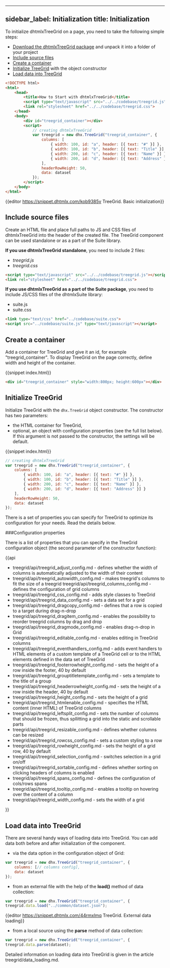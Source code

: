 
---
sidebar_label: Initialization
title: Initialization
---          

To initialize dhtmlxTreeGrid on a page, you need to take the following simple steps:

- [Download the dhtmlxTreeGrid package](https://dhtmlx.com/docs/products/dhtmlxTreeGrid/download.shtml) and unpack it into a folder of your project
- [Include source files](#includesourcefiles)
- [Create a container](#createcontainer)
- [Initialize TreeGrid](#initializegrid) with the object constructor
- [Load data into TreeGrid](#loaddata)

~~~html
<!DOCTYPE html>
<html>
    <head>
        <title>How to Start with dhtmlxTreeGrid</title>         
        <script type="text/javascript" src="../../codebase/treegrid.js"></script>
        <link rel="stylesheet" href="../../codebase/treegrid.css">
    </head>
    <body>
    	<div id="treegrid_container"></div>
        <script>
            // creating dhtmlxTreeGrid 
            var treegrid = new dhx.TreeGrid("treegrid_container", {
    			columns: [
        			{ width: 100, id: "a", header: [{ text: "#" }] },
        			{ width: 100, id: "b", header: [{ text: "Title" }] },
        			{ width: 200, id: "c", header: [{ text: "Name" }] },
        			{ width: 200, id: "d", header: [{ text: "Address" }] }
    			],
    			headerRowHeight: 50,
    			data: dataset
			});
        </script>
    </body>
</html>
~~~

{{editor	https://snippet.dhtmlx.com/kob9385v	TreeGrid. Basic initialization}}

Include source files
--------------------

Create an HTML file and place full paths to JS and CSS files of dhtmlxTreeGrid into the header of the created file. The TreeGrid component can be used standalone or as a part of the Suite library.

**If you use dhtmlxTreeGrid standalone**, you need to include 2 files:

- *treegrid.js*
- *treegrid.css*

~~~html
<script type="text/javascript" src="../../codebase/treegrid.js"></script>
<link rel="stylesheet" href="../../codebase/treegrid.css">
~~~


**If you use dhtmlxTreeGrid as a part of the Suite package**, you need to include JS/CSS files of the dhtmlxSuite library:

- suite.js
- suite.css

~~~html
<link type="text/css" href="../codebase/suite.css">
<script src="../codebase/suite.js" type="text/javascript"></script>
~~~


Create a container 
-----------------

Add a container for TreeGrid and give it an id, for example "treegrid_container". To display TreeGrid on the page correctly, define width and height of the container.

{{snippet	index.html}}
~~~html
<div id="treegrid_container" style="width:800px; height:600px"></div>
~~~





Initialize TreeGrid
----------------------

Initialize TreeGrid with the `dhx.TreeGrid` object constructor. The constructor has two parameters:

- the HTML container for TreeGrid,
- optional, an object with configuration properties (see the full list below). If this argument is not passed to the constructor, the settings will be default.


{{snippet	index.html}}
~~~js
// creating dhtmlxTreeGrid
var treegrid = new dhx.TreeGrid("treegrid_container", {
    columns: [
        { width: 100, id: "a", header: [{ text: "#" }] },
        { width: 100, id: "b", header: [{ text: "Title" }] },
        { width: 200, id: "c", header: [{ text: "Name" }] },
        { width: 200, id: "d", header: [{ text: "Address" }] }
    ],
    headerRowHeight: 50,
    data: dataset
});
~~~

There is a set of properties you can specify for TreeGrid to optimize its configuration for your needs. Read the details below.



###Configuration properties

There is a list of properties that you can specify in the TreeGrid configuration object (the second parameter of the constructor function):

{{api

- treegrid/api/treegrid_adjust_config.md - defines whether the width of columns is automatically adjusted to the width of their content
- treegrid/api/treegrid_autowidth_config.md - makes treegrid's columns to fit the size of a treegrid
treegrid/api/treegrid_columns_config.md - defines the configuration of grid columns
- treegrid/api/treegrid_css_config.md - adds style classes to TreeGrid
- treegrid/api/treegrid_data_config.md - sets a data set for a grid
- treegrid/api/treegrid_dragcopy_config.md - defines that a row is copied to a target during drag-n-drop
- treegrid/api/treegrid_dragitem_config.md - enables the possibility to reorder treegrid columns by drag and drop
- treegrid/api/treegrid_dragmode_config.md - enables drag-n-drop in Grid
- treegrid/api/treegrid_editable_config.md - enables editing in TreeGrid columns
- treegrid/api/treegrid_eventhandlers_config.md - adds event handlers to HTML elements of a custom template of a TreeGrid cell or to the HTML elements defined in the data set of TreeGrid
- treegrid/api/treegrid_footerrowheight_config.md - sets the height of a row inside the footer, 40 by default
- treegrid/api/treegrid_grouptitletemplate_config.md - sets a template to the title of a group
- treegrid/api/treegrid_headerrowheight_config.md - sets the height of a row inside the header, 40 by default
- treegrid/api/treegrid_height_config.md - sets the height of a grid
- treegrid/api/treegrid_htmlenable_config.md - specifies the HTML content (inner HTML) of TreeGrid columns
- treegrid/api/treegrid_leftsplit_config.md - sets the number of columns that should be frozen, thus spllitting a grid into the static and scrollable parts
- treegrid/api/treegrid_resizable_config.md - defines whether columns can be resized
- treegrid/api/treegrid_rowcss_config.md - sets a custom styling to a row
- treegrid/api/treegrid_rowheight_config.md - sets the height of a grid row, 40 by default
- treegrid/api/treegrid_selection_config.md - switches selection in a grid on/off
- treegrid/api/treegrid_sortable_config.md - defines whether sorting on clicking headers of columns is enabled
- treegrid/api/treegrid_spans_config.md - defines the configuration of cols/rows spans
- treegrid/api/treegrid_tooltip_config.md - enables a tooltip on hovering over the content of a column
- treegrid/api/treegrid_width_config.md - sets the width of a grid

}}




Load data into TreeGrid
------------------

There are several handy ways of loading data into TreeGrid. You can add data both before and after initialization of the component.

- via the data option in the configuration object of Grid:

~~~js
var treegrid = new dhx.TreeGrid("treegrid_container", {
    columns: [// columns config],
    data: dataset 
});
~~~

- from an external file with the help of the **load()** method of data collection:

~~~js
var treegrid = new dhx.TreeGrid("treegrid_container", {
treegrid.data.load("../common/dataset.json");
~~~

{{editor	https://snippet.dhtmlx.com/44rmxlmq	TreeGrid.  External data loading}}

- from a local source using the **parse** method of data collection:

~~~js
var treegrid = new dhx.TreeGrid("treegrid_container", {
treegrid.data.parse(dataset);
~~~

Detailed information on loading data into TreeGrid is given in the article treegrid/data_loading.md.







